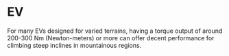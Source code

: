 # EV

For many EVs designed for varied terrains, having a torque output of around 200-300 Nm (Newton-meters) or more can offer decent performance for climbing steep inclines in mountainous regions.
